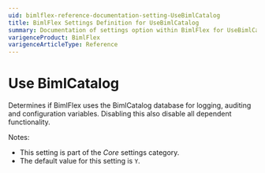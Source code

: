 ```yaml
---
uid: bimlflex-reference-documentation-setting-UseBimlCatalog
title: BimlFlex Settings Definition for UseBimlCatalog
summary: Documentation of settings option within BimlFlex for UseBimlCatalog
varigenceProduct: BimlFlex
varigenceArticleType: Reference
---
```


# Use BimlCatalog

Determines if BimlFlex uses the BimlCatalog database for logging, auditing and configuration variables. Disabling this also disable all dependent functionality.

Notes:

* This setting is part of the *Core* settings category.
* The default value for this setting is `Y`.
